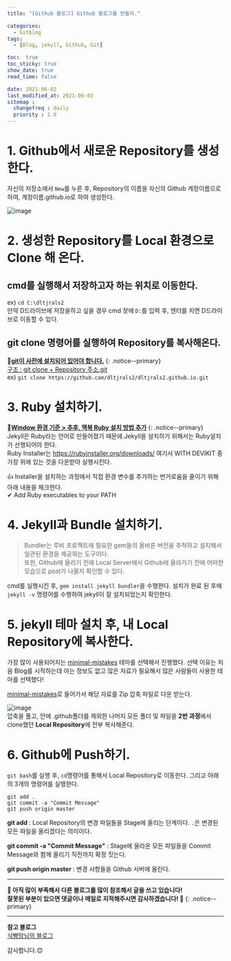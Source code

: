 ```yaml
---
title: "[Github 블로그] Github 블로그를 만들자."

categories:
  - Gitblog
tags:
  - [Blog, jekyll, Github, Git]

toc:  true
toc_sticky: true
show_date: true
read_time: false

date: 2021-06-02
last_modified_at: 2021-06-03
sitemap :
  changefreq : daily
  priority : 1.0
---
```


# 1. Github에서 새로운 Repository를 생성한다.  

자신의 저장소에서 `New`를 누른 후, Repository의 이름을 자신의 Github 계정이름으로 하여, 계정이름.github.io로 하여 생성한다.  

![image](https://user-images.githubusercontent.com/37467408/120424796-04f4b480-c3a8-11eb-8693-157d1ef4f98a.PNG)  

# 2. 생성한 Repository를 Local 환경으로 Clone 해 온다.  

## cmd를 실행해서 저장하고자 하는 위치로 이동한다.  
ex) `cd C:\dltjrals2`  
만약 D드라이브에 저장을하고 싶을 경우 cmd 창에 `D:`를 입력 후, 엔터를 치면 D드라이브로 이동할 수 있다.  

## git clone 명령어를 실행하여 Repository를 복사해온다.
📌**<u>git이 사전에 설치되어 있어야 합니다.</u>**
{: .notice--primary}  
<u>구조 : git clone + Repository 주소.git</u>  
ex) `git clone https://github.com/dltjrals2/dltjrals2.github.io.git`  

# 3. Ruby 설치하기.  
📌**<u>Window 환경 기준 > 추후, 맥북 Ruby 설치 방법 추가</u>**
{: .notice--primary}  
Jekyll은 Ruby라는 언어로 만들어졌기 때문에 Jekyll을 설치하기 위해서는 Ruby설치가 선행되어야 한다.  
Ruby Installer는 <https://rubyinstaller.org/downloads/> 여기서 WITH DEVIKIT 중 가장 위에 있는 것을 다운받아 실행시킨다.  

👍 Installer을 설치하는 과정에서 직접 환경 변수를 추가하는 번거로움을 줄이기 위해 아래 내용을 체크한다.  
✔ Add Ruby executables to your PATH  

# 4. Jekyll과 Bundle 설치하기.  
> Bundler는 루비 프로젝트에 필요한 gem들의 올바른 버전을 추적하고 설치해서 일관된 환경을 제공하는 도구이다.  
또한, Github에 올리기 전에 Local Server에서 Github에 올라가기 전에 어떠한 모습으로 post가 나올지 확인할 수 있다.

cmd를 실행시킨 후, `gem install jekyll bundler`을 수행한다. 설치가 완료 된 후에 `jekyll -v` 명령어를 수행하여 jekyll이 잘 설치되었는지 확인한다.  

# 5. jekyll 테마 설치 후, 내 Local Repository에 복사한다.

가장 많이 사용되어지는 [minimal-mistakes](https://github.com/mmistakes/minimal-mistakes) 테마를 선택해서 진행했다. 선택 이유는 처음 Blog를 시작하는데 아는 정보도 없고 많은 자료가 필요해서 많은 사람들이 사용한 테마를 선택했다!  

[minimal-mistakes](https://github.com/mmistakes/minimal-mistakes)로 들어가서 해당 자료를 Zip 압축 파일로 다운 받는다.  

![image](https://user-images.githubusercontent.com/37467408/120440574-a71f9700-c3be-11eb-8b62-571878d73996.PNG)  
압축을 풀고, 안에 .github폴더를 제외한 나머지 모든 폴더 및 파일을 **2번 과정**에서 clone했던 **Local Repository**에 전부 복사해준다.  

# 6. Github에 Push하기.  
`git bash`를 실행 후, `cd`명령어를 통해서 Local Repository로 이동한다. 그리고 아래의 3개의 명령어를 실행한다.  

```
git add .  
git commit -a "Commit Message"  
git push origin master  
```  

**git add** : Local Repository의 변경 파일들을 Stage에 올리는 단계이다. `.`은 변경된 모든 파일을 올리겠다는 의미이다.  

**git commit -a "Commit Message"** : Stage에 올라온 모든 파일들을 Commit Message와 함께 올리기 직전까지 확정 짓는다.  

**git push origin master** : 변경 사항들을 Github 서버에 올린다.  

---
**🐢 아직 많이 부족해서 다른 블로그를 많이 참조해서 글을 쓰고 있습니다!<br>잘못된 부분이 있으면 댓글이나 메일로 지적해주시면 감사하겠습니다! 🐢**
{: .notice--primary}   

---
**참고 블로그**  
[식빵맘님의 블로그](https://ansohxxn.github.io)  

감사합니다.😊
